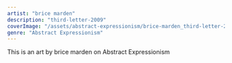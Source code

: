 ```yaml
---
artist: "brice marden"
description: "third-letter-2009"
coverImage: "/assets/abstract-expressionism/brice-marden_third-letter-2009.jpg"
genre: "Abstract Expressionism"
---
```

This is an art by brice marden on Abstract Expressionism

